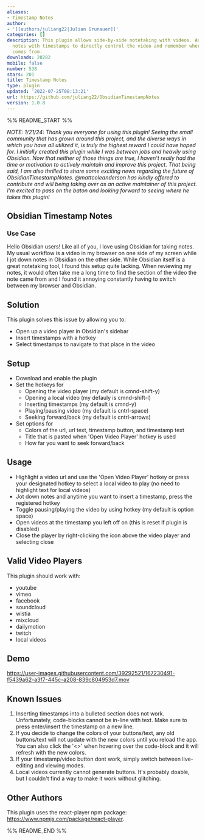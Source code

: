 ```yaml
---
aliases:
- Timestamp Notes
author:
- '[[authors/juliang22|Julian Grunauer]]'
categories: []
description: This plugin allows side-by-side notetaking with videos. Annotate your
  notes with timestamps to directly control the video and remember where each note
  comes from.
downloads: 20282
mobile: false
number: 538
stars: 201
title: Timestamp Notes
type: plugin
updated: '2022-07-25T08:13:21'
url: https://github.com/juliang22/ObsidianTimestampNotes
version: 1.0.8
---
```


%% README_START %%

*NOTE: 1/21/24: Thank you everyone for using this plugin! Seeing the small community that has grown around this project, and the diverse ways in which you have all utilized it, is truly the highest reward I could have hoped for. I initially created this plugin while I was between jobs and heavily using Obsidian. Now that neither of those things are true, I haven’t really had the time or motivation to actively maintain and improve this project. That being said, I am also thrilled to share some exciting news regarding the future of ObsidianTimestampNotes. @mattcoleanderson has kindly offered to contribute and will being taking over as an active maintainer of this project. I'm excited to pass on the baton and looking forward to seeing where he takes this plugin!*

## Obsidian Timestamp Notes


### Use Case
Hello Obsidian users! Like all of you, I love using Obsidian for taking notes. My usual workflow is a video in my browser on one side of my screen while I jot down notes in Obsidian on the other side. While Obsidian itself is a great notetaking tool, I found this setup quite lacking. When reviewing my notes, it would often take me a long time to find the section of the video the note came from and I found it annoying constantly having to switch between my browser and Obsidian. 

## Solution
This plugin solves this issue by allowing you to:
- Open up a video player in Obsidian's sidebar
- Insert timestamps with a hotkey
- Select timestamps to navigate to that place in the video

## Setup 
- Download and enable the plugin
- Set the hotkeys for
  - Opening the video player (my default is cmnd-shift-y)
  - Opening a local video (my defauly is cmnd-shift-l)
  - Inserting timestamps (my default is cmnd-y)
  - Playing/pausing video (my default is cntrl-space)
  - Seeking forward/back (my default is cntrl-arrows)
- Set options for
  - Colors of the url, url text, timestamp button, and timestamp text
  - Title that is pasted when 'Open Video Player' hotkey is used
  - How far you want to seek forward/back

## Usage
- Highlight a video url and use the 'Open Video Player' hotkey or press your designated hotkey to select a local video to play (no need to highlight text for local videos)
- Jot down notes and anytime you want to insert a timestamp, press the registered hotkey
- Toggle pausing/playing the video by using hotkey (my default is option space)
- Open videos at the timestamp you left off on (this is reset if plugin is disabled)
- Close the player by right-clicking the icon above the video player and selecting close 

## Valid Video Players
This plugin should work with:
- youtube
- vimeo
- facebook
- soundcloud
- wistia	
- mixcloud
- dailymotion
- twitch
- local videos

## Demo

https://user-images.githubusercontent.com/39292521/167230491-f5439a62-a3f7-445c-a208-839c804953d7.mov


## Known Issues
1. Inserting timestamps into a bulleted section does not work. Unfortunately, code-blocks cannot be in-line with text. Make sure to press enter/insert the timestamp on a new line.
2. If you decide to change the colors of your buttons/text, any old buttons/text will not update with the new colors until you reload the app. You can also click the '<>' when hovering over the code-block and it will refresh with the new colors.
3. If your timestamp/video button dont work, simply switch between live-editing and viewing modes.
4. Local videos currently cannot generate buttons. It's probably doable, but I couldn't find a way to make it work without glitching. 


## Other Authors
This plugin uses the react-player npm package: https://www.npmjs.com/package/react-player.


%% README_END %%
